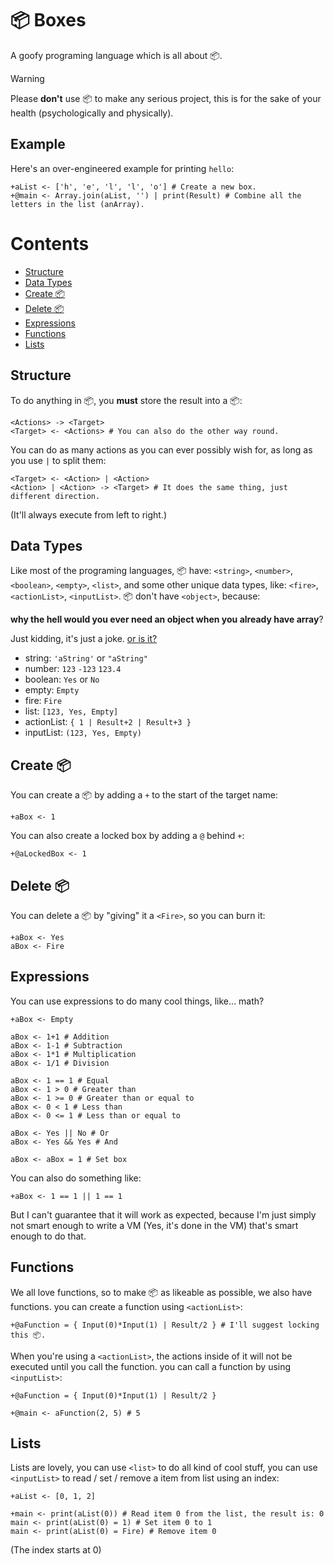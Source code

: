 # 📦 Boxes
A goofy programing language which is all about 📦.

> [!WARNING]
> Please **don't** use 📦 to make any serious project, this is for the sake of your health (psychologically and physically).

## Example
Here's an over-engineered example for printing `hello`:
```
+aList <- ['h', 'e', 'l', 'l', 'o'] # Create a new box.
+@main <- Array.join(aList, '') | print(Result) # Combine all the letters in the list (anArray).
```

# Contents
* [Structure](#structure)
* [Data Types](#data-types)
* [Create 📦](#create-)
* [Delete 📦](#delete-)
* [Expressions](#expressions)
* [Functions](#funcitons)
* [Lists](#lists)

## Structure
To do anything in 📦, you **must** store the result into a 📦:
```
<Actions> -> <Target>
<Target> <- <Actions> # You can also do the other way round.
```

You can do as many actions as you can ever possibly wish for, as long as you use `|` to split them:
```
<Target> <- <Action> | <Action>
<Action> | <Action> -> <Target> # It does the same thing, just different direction.
```
(It'll  always execute from left to right.)

## Data Types
Like most of the programing languages, 📦 have: `<string>`, `<number>`, `<boolean>`, `<empty>`, `<list>`, and some other unique data types, like: `<fire>`, `<actionList>`, `<inputList>`. 📦 don't have `<object>`, because:

**why the hell would you ever need an object when you already have array**?

Just kidding, it's just a joke. [or is it?](https://youtu.be/TN25ghkfgQA?si=4LEfLodD4PVCsSpI&t=2)

* string: `'aString'` or `"aString"`
* number: `123` `-123` `123.4`
* boolean: `Yes` or `No`
* empty: `Empty`
* fire: `Fire`
* list: `[123, Yes, Empty]`
* actionList: `{ 1 | Result+2 | Result+3 }`
* inputList: `(123, Yes, Empty)`


## Create 📦
You can create a 📦 by adding a `+` to the start of the target name:
```
+aBox <- 1
```
You can also create a locked box by adding a `@` behind `+`:
```
+@aLockedBox <- 1
```

## Delete 📦
You can delete a 📦 by "giving" it a `<Fire>`, so you can burn it:
```
+aBox <- Yes
aBox <- Fire
```

## Expressions
You can use expressions to do many cool things, like... math?
```
+aBox <- Empty

aBox <- 1+1 # Addition
aBox <- 1-1 # Subtraction
aBox <- 1*1 # Multiplication
aBox <- 1/1 # Division

aBox <- 1 == 1 # Equal
aBox <- 1 > 0 # Greater than
aBox <- 1 >= 0 # Greater than or equal to
aBox <- 0 < 1 # Less than
aBox <- 0 <= 1 # Less than or equal to

aBox <- Yes || No # Or
aBox <- Yes && Yes # And

aBox <- aBox = 1 # Set box
```
You can also do something like:
```
+aBox <- 1 == 1 || 1 == 1
```
But I can't guarantee that it will work as expected, because I'm just simply not smart enough to write a VM (Yes, it's done in the VM) that's smart enough to do that.

## Functions
We all love functions, so to make 📦 as likeable as possible, we also have functions. you can create a function using `<actionList>`:
```
+@aFunction = { Input(0)*Input(1) | Result/2 } # I'll suggest locking this 📦.
```
When you're using a `<actionList>`, the actions inside of it will not be executed until you call the function. you can call a function by using `<inputList>`:
```
+@aFunction = { Input(0)*Input(1) | Result/2 }

+@main <- aFunction(2, 5) # 5
```

## Lists
Lists are lovely, you can use `<list>` to do all kind of cool stuff, you can use `<inputList>` to read / set / remove a item from list using an index:
```
+aList <- [0, 1, 2]

+main <- print(aList(0)) # Read item 0 from the list, the result is: 0
main <- print(aList(0) = 1) # Set item 0 to 1
main <- print(aList(0) = Fire) # Remove item 0
```
(The index starts at 0)
